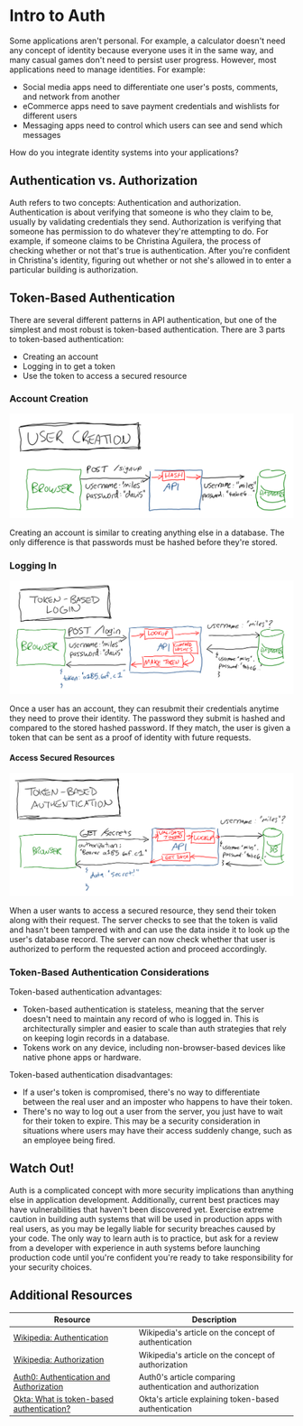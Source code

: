 # Intro to Auth

Some applications aren't personal. For example, a calculator doesn't need any concept of identity because everyone uses it in the same way, and many casual games don't need to persist user progress. However, most applications need to manage identities. For example:

* Social media apps need to differentiate one user's posts, comments, and network from another
* eCommerce apps need to save payment credentials and wishlists for different users
* Messaging apps need to control which users can see and send which messages

How do you integrate identity systems into your applications?

## Authentication vs. Authorization

Auth refers to two concepts: Authentication and authorization. Authentication is about verifying that someone is who they claim to be, usually by validating credentials they send. Authorization is verifying that someone has permission to do whatever they're attempting to do. For example, if someone claims to be Christina Aguilera, the process of checking whether or not that's true is authentication. After you're confident in Christina's identity, figuring out whether or not she's allowed in to enter a particular building is authorization.

## Token-Based Authentication

There are several different patterns in API authentication, but one of the simplest and most robust is token-based authentication. There are 3 parts to token-based authentication:

* Creating an account
* Logging in to get a token
* Use the token to access a secured resource

### Account Creation

![Diagram of the user account creation process](assets/user-creation.png)

Creating an account is similar to creating anything else in a database. The only difference is that passwords must be hashed before they're stored.

### Logging In

![Diagram of the token-based login process](assets/token-based-login.png)

Once a user has an account, they can resubmit their credentials anytime they need to prove their identity. The password they submit is hashed and compared to the stored hashed password. If they match, the user is given a token that can be sent as a proof of identity with future requests.

#### Access Secured Resources

![Diagram of the token-based authentication process](assets/token-based-authentication.png)

When a user wants to access a secured resource, they send their token along with their request. The server checks to see that the token is valid and hasn't been tampered with and can use the data inside it to look up the user's database record. The server can now check whether that user is authorized to perform the requested action and proceed accordingly.

### Token-Based Authentication Considerations

Token-based authentication advantages:

* Token-based authentication is stateless, meaning that the server doesn't need to maintain any record of who is logged in. This is architecturally simpler and easier to scale than auth strategies that rely on keeping login records in a database.
* Tokens work on any device, including non-browser-based devices like native phone apps or hardware.

Token-based authentication disadvantages:

* If a user's token is compromised, there's no way to differentiate between the real user and an imposter who happens to have their token.
* There's no way to log out a user from the server, you just have to wait for their token to expire. This may be a security consideration in situations where users may have their access suddenly change, such as an employee being fired.

## Watch Out!

Auth is a complicated concept with more security implications than anything else in application development. Additionally, current best practices may have vulnerabilities that haven't been discovered yet. Exercise extreme caution in building auth systems that will be used in production apps with real users, as you may be legally liable for security breaches caused by your code. The only way to learn auth is to practice, but ask for a review from a developer with experience in auth systems before launching production code until you're confident you're ready to take responsibility for your security choices.

## Additional Resources

| Resource | Description |
| --- | --- |
| [Wikipedia: Authentication](https://en.wikipedia.org/wiki/Authentication) | Wikipedia's article on the concept of authentication |
| [Wikipedia: Authorization](https://en.wikipedia.org/wiki/Authorization) | Wikipedia's article on the concept of authorization |
| [Auth0: Authentication and Authorization](https://auth0.com/docs/get-started/authentication-and-authorization) | Auth0's article comparing authentication and authorization |
| [Okta: What is token-based authentication?](https://www.okta.com/identity-101/what-is-token-based-authentication/) | Okta's article explaining token-based authentication |

